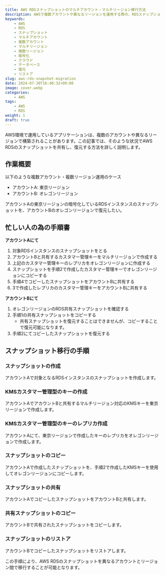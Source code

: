```yaml
---
title: AWS RDSスナップショットのマルチアカウント・マルチリージョン移行方法
description: AWSで複数アカウントや異なるリージョンを運用する際の、RDSスナップショットの共有と復元手順を解説します。
keywords: 
    - AWS
    - RDS
    - スナップショット
    - マルチアカウント
    - 複数アカウント
    - マルチリージョン
    - 複数リージョン
    - 暗号化
    - クラウド
    - データベース
    - 復元
    - リストア
slug: aws-rds-snapshot-migration
date: 2024-07-30T16:40:32+09:00
image: cover.webp
categories:
    - AWS
tags: 
    - AWS
    - RDS
weight: 1
draft: true
---
```



AWS環境で運用しているアプリケーションは、複数のアカウントや異なるリージョンで構築されることがあります。この記事では、そのような状況でAWS RDSのスナップショットを共有し、復元する方法を詳しく説明します。

## 作業概要

以下のような複数アカウント・複数リージョン運用のケース

- アカウントA: 東京リージョン
- アカウントB: オレゴンリージョン

アカウントAの東京リージョンの暗号化しているRDSインスタンスのスナップショットを、アカウントBのオレゴンリージョンで復元したい。

## 忙しい人の為の手順書

**アカウントAにて**
1. 対象RDSインスタンスのスナップショットをとる
1. アカウントBと共有するカスタマー管理キーをマルチリージョンで作成する
1. 上記のカスタマー管理キーのレプリカをオレゴンリージョンに作成する
1. スナップショットを手順2で作成したカスタマー管理キーでオレゴンリージョンにコピーする
1. 手順4でコピーしたスナップショットをアカウントBに共有する
1. 3で作成したレプリカのカスタマー管理キーをアカウントBに共有する

**アカウントBにて**
1. オレゴンリージョンのRDS共有スナップショットを確認する
1. 手順1の共有スナップショットをコピーする
    - 共有スナップショットを復元することはできませんが、コピーすることで復元可能になります。
1. 手順2にてコピーしたスナップショットを復元する

## スナップショット移行の手順

### スナップショットの作成
アカウントAで対象となるRDSインスタンスのスナップショットを作成します。

### KMSカスタマー管理型のキーの作成
アカウントAでアカウントBと共有するマルチリージョン対応のKMSキーを東京リージョンで作成します。

### KMSカスタマー管理型のキーのレプリカ作成
アカウントAにて、東京リージョンで作成したキーのレプリカをオレゴンリージョンで作成します。

### スナップショットのコピー
アカウントAで作成したスナップショットを、手順2で作成したKMSキーを使用してオレゴンリージョンにコピーします。

### スナップショットの共有
アカウントAでコピーしたスナップショットをアカウントBと共有します。

### 共有スナップショットのコピー
アカウントBで共有されたスナップショットをコピーします。

### スナップショットのリストア
アカウントBでコピーしたスナップショットをリストアします。

この手順により、AWS RDSのスナップショットを異なるアカウントとリージョン間で移行することが可能となります。

<div class="iframely-embed"><div class="iframely-responsive" style="padding-bottom: 52.5%; padding-top: 120px;"><a href="https://www.amazon.co.jp/%E5%A4%B1%E6%95%97%E3%81%8B%E3%82%89%E5%AD%A6%E3%81%B6RDB%E3%81%AE%E6%AD%A3%E3%81%97%E3%81%84%E6%AD%A9%E3%81%8D%E6%96%B9-Software-Design-plus-%E6%9B%BD%E6%A0%B9/dp/4297104083" data-iframely-url="//iframely.net/2VullB1"></a></div></div><script async src="//iframely.net/embed.js"></script>
